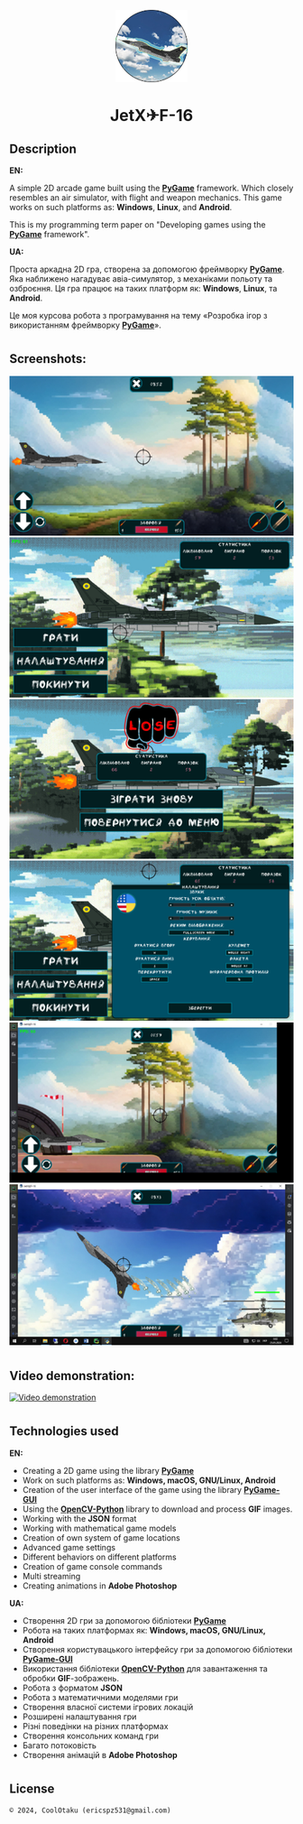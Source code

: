 <p align="center"><img width="128" height="128" src="assets/images/icon.png"/></p>
<h1 align="center">JetX✈F-16</h1>

## Description
<b>EN:</b>

A simple 2D arcade game built using the [**PyGame**](https://www.pygame.org/news) framework. Which closely resembles an air simulator, with flight and weapon mechanics.
This game works on such platforms as: **Windows**, **Linux**, and **Android**.

This is my programming term paper on "Developing games using the [**PyGame**](https://www.pygame.org/news) framework".

<b>UA:</b>

Проста аркадна 2D гра, створена за допомогою фреймворку [**PyGame**](https://www.pygame.org/news). Яка наближено нагадуває авіа-симулятор, з механіками польоту та озброєння.
Ця гра працює на таких платформ як: **Windows**, **Linux**, та **Android**.

Це моя курсова робота з програмування на тему «Розробка ігор з використанням фреймворку [**PyGame**](https://www.pygame.org/news)».

#
## Screenshots:
<p align="center">
  <img src="screenshots/1.png" height="20%"/>
  <img src="screenshots/2.jpg" height="20%"/>
  <img src="screenshots/3.png" height="20%"/>
  <img src="screenshots/4.png" height="20%"/>
  <img src="screenshots/5.jpg" height="20%"/>
  <img src="screenshots/6.png" height="20%"/>
</p>

#
## Video demonstration:
[![Video demonstration]()](https://www.youtube.com/watch?v=etoVw_5Qjeo)

#
## Technologies used
<b>EN:</b>
- Creating a 2D game using the library [**PyGame**](https://www.pygame.org)
- Work on such platforms as: **Windows, macOS, GNU/Linux, Android**
- Creation of the user interface of the game using the library [**PyGame-GUI**](https://pygame-gui.readthedocs.io)
- Using the [**OpenCV-Python**](https://pypi.org/project/opencv-python/) library to download and process **GIF** images.
- Working with the **JSON** format
- Working with mathematical game models
- Creation of own system of game locations
- Advanced game settings
- Different behaviors on different platforms
- Creation of game console commands
- Multi streaming
- Creating animations in **Adobe Photoshop**

<b>UA:</b>
- Створення 2D гри за допомогою бібліотеки [**PyGame**](https://www.pygame.org)
- Робота на таких платформах як: **Windows, macOS, GNU/Linux, Android**
- Створення користувацького інтерфейсу гри за допомогою бібліотеки [**PyGame-GUI**](https://pygame-gui.readthedocs.io)
- Використання бібліотеки [**OpenCV-Python**](https://pypi.org/project/opencv-python/) для завантаження та обробки **GIF**-зображень.
- Робота з форматом **JSON**
- Робота з математичними моделями гри
- Створення власної системи ігрових локацій
- Розширені налаштування гри
- Різні поведінки на різних платформах
- Створення консольних команд гри
- Багато потоковість
- Створення анімацій в **Adobe Photoshop**

#
## License
```
© 2024, CoolOtaku (ericspz531@gmail.com)
```
